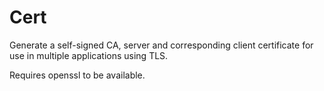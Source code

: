 # Cert

Generate a self-signed CA, server and corresponding client certificate for use in multiple applications using TLS.

Requires openssl to be available.
